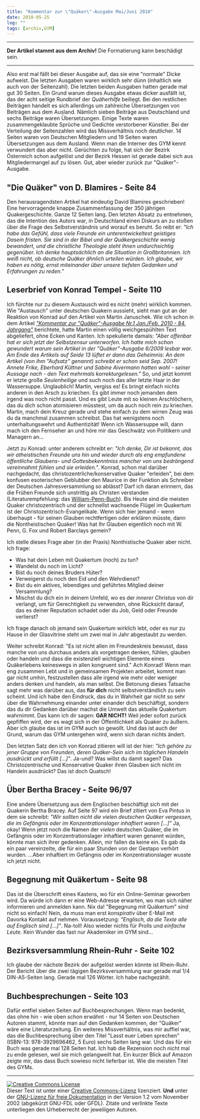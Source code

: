 ```yaml
---
title: "Kommentar zur \"Quäker\"-Ausgabe Mai/Juni 2010"
date: 2010-05-25
log: ""
tags: [archiv,GYM]
---
```

<hr><b>Der Artikel stammt aus dem Archiv!</b> Die Formatierung kann beschädigt sein.<hr>

Also erst mal fällt bei dieser Ausgabe auf, das sie eine "normale" Dicke aufweist. Die letzten Ausgaben waren wirklich sehr dünn (inhaltlich wie auch von der Seitenzahl). Die letzten beiden Ausgaben hatten gerade mal gut 30 Seiten. Ein Grund warum dieses Ausgabe etwas dicker ausfällt ist, das der acht seitige Rundbrief der <i>Quäherhilfe</i> beiliegt. Bei den restlichen Beiträgen handelt es sich allerdings um zahlreiche Übersetzungen von Beiträgen aus dem Ausland. Nämlich sieben Beiträge aus Deutschland und sechs Beiträge waren Übersetzungen. Einige Texte waren zusammengeklaubte Sprüche und Gedichte verstorbener Künstler. Bei der Verteilung der Seitenzahlen wird das Missverhältnis noch deutlicher. 14 Seiten waren von Deutschen Mitgliedern und 19 Seiten waren Übersetzungen aus dem Ausland. Wenn man die Interner des GYM kennt verwundert das aber nicht. Gerüchten zu folge, hat sich der Bezirk Österreich schon aufgelöst und der Bezirk Hessen ist gerade dabei sich aus Mitgliedermangel auf zu lösen. Gut, aber wieder zurück zur "Quäker"-Ausgabe.


<h2>"Die Quäker" von D. Blamires - Seite 84</h2>

Den herausragendsten Artikel hat eindeutig David Blamires geschrieben! Eine hervorragende knappe Zusammenfassung der 350 jährigen Quakergeschichte. Ganze 12 Seiten lang. Den letzten Absatz zu entnehmen, das die Intention des Autors war, in Deutschland einen Diskurs an zu stoßen über die Frage des Selbstverständnis und worauf es beruht. So reibt er: <i>"Ich habe das Gefühl, dass viele Freunde ein unterentwickeltest geistiges Dasein fristen. Sie sind in der Bibel und der Quäkergeschichte wenig bewandert, und die christliche Theologie steht ihnen undurchsichtig gegenüber. Ich denke hauptsächlich an die Situation in Großbritannien. Ich weiß nicht, ob deutsche Quäker ähnlich urteilen würden. Ich glaube, wir haben es nötig, ernst miteinander über unsere tiefsten Gedanken und Erfahrungen zu reden."</i> 


<h2>Leserbrief von Konrad Tempel - Seite 110</h2>
<p>Ich fürchte nur zu diesem Austausch wird es nicht (mehr) wirklich kommen. Wie "Austausch" unter deutschen Quakern aussieht, sieht man gut an der Reaktion von Konrad auf den Artikel von Martin Januschek. Wie ich schon in dem  Artikel <a href="http://www.the-independent-friend.de/?q=node/608"><i>"Kommentar zur "Quäker"-Ausgabe Nr.1 Jan./Feb. 2010 - 84. Jahrgang"</i></a> berichtete, hatte Martin einen völlig weichgespühlten Text abgeliefert, ohne Ecken und Kanten. Ich spekulierte damals: <i>"Aber offenbar hat er sich jetzt der Selbstzensur unterworfen. Ich hatte mich schon gewundert warum sein Artikel in der "Quäker"-Ausgabe 6/2009 lesbar war. Am Ende des Artikels auf Seide 13 lüftet er dann das Geheimnis: An dem Artikel (von ihm "Aufsatz" genannt) schreibt er schon seid Sep. 2007! Annete Frike, Eberhard Küttner und Sabine Aivermann hatten wohl - seiner Aussage nach - den Text mehrmals korrekturgelesen."</i> So, und jetzt kommt er letzte große <i>Seulenheilige</i> und such noch das aller letzte Haar in der Wassersuppe. Unglaublich! Martin, vergiss es! Es bringt einfach nichts anderen in den Arsch zu kriechen. Es gibt immer noch jemanden dem irgend was noch nicht passt. Und es gibt Leute mit so kleinen Arschlöchern, das du dich schon atomisieren müsstest, um da auch noch rein zu kriechen. Martin, mach dein Kreuz gerade und stehe einfach zu dem wirren Zeug was du da manchmal zusammen schreibst. Das hat wenigstens noch unterhaltungswehrt und Authentizität! Wenn ich Wassersuppe will, dann mach ich den Fernseher an und höre mir das Geschwätz von Politikern und Managern an...</p>

<p>Jetzt zu Konrad: unter anderem schreibt er: <i>"Ich denke, Dir ist bekannt, das wir atheistischen Freunde uns hin und wieder durch als eng empfundene öffentliche Glaubens- und Gottesbekenntniss mancher von uns bedrängend vereinnahmt fühlen und sie erleiden."</i>. Konrad, schon mal darüber nachgedacht, das christozentrliche/konservative Quaker "erleiden", bei dem konfusen esoterischen Geblubber den Maurice in der Funktion als Schreiber der Deutschen Jahresversammlung so ablässt? Darf ich daran erinnern, das die Frühen Freunde sich unstrittig als Christen verstanden (Literaturempfehlung: das <a href="http://www.the-independent-friend.de/?q=node/550">William-Penn-Buch</a>). Bis Heute sind die meisten Quaker christozentrisch und der schnellst wachsende Flügel im Quakertum ist der Christozentrisch-Evangelikale. Wenn sich hier jemand - wenn überhaupt - für seinen Glauben rechtfertigen oder erklären müsste, dann die Nontheistischen Quaker! Was hat Ihr Glauben eigentlich noch mit W. Penn, G. Fox und Robert Barclays gemein?</p> 

<p>Ich stelle dieses Frage aber (in der Praxis) Nonthistische Quaker aber nicht. Ich frage: 
<ul>
<li>Was hat dein Leben mit Quakertum (noch) zu tun?</li>
<li>Wandelst du noch im Licht?</li>
<li>Bist du noch deines Bruders Hüter?</li>
<li>Verweigerst du noch den Eid und den Wehrdienst?</li>
<li>Bist du ein aktives, lebendiges und geführtes Mitglied deiner Versammlung?</li>
<li>Mischst du dich ein in deinem Umfeld, wo es der <i>innerer Christus</i> von dir verlangt, um für Gerechtigkeit zu verwenden, ohne Rücksicht darauf, das es deiner Reputation schadet oder du Job, Geld oder Freunde verlierst?</li>
</ul>
Ich frage danach ob jemand sein Quakertum wirklich lebt, oder es nur zu Hause in der Glasvitrine steht um zwei mal in Jahr abgestaubt zu werden.</p>

<p>Weiter schreibt Konrad: </i>"Es ist nicht allen im Freundeskreis bewusst, dass manche von uns durchaus anders als vorgetragen denken, fühlen, glauben oder handeln und dass die existenziell wichtigen Elemente eines Quäkerlebens keineswegs in allen kongruent sind."</i> Ach Konrad! Wenn man eng zusammen Lebt und in gemeinsamen Projekten arbeitet, kommt man gar nicht umhin, festzustellen dass alle irgend wie mehr oder weniger anders denken und handeln, als man selbst. Die Betonung dieses Tatsache sagt mehr was darüber aus, das <b>für dich</b> nicht selbstverständlich zu sein scheint. Und ich habe den Eindruck, das du in Wahrheit gar nicht so sehr über die Wahrnehmung einander unter einander dich beschäftigt, sondern das du dir Gedanken darüber machst die Umwelt das aktuelle Quakertum wahrnimmt. Das kann ich dir sagen: <b>GAR NICHT!</b> Weil jeder sofort zurück gepfiffen wird, der es wagt sich in der Öffentlichkeit als Quaker zu äußern. Aber ich glaube das ist im GYM auch so gewollt. Und das ist auch der Grund, warum das GYM untergehen wird, wenn sich daran nichts ändert.</p>

<p>Den letzten Satz den ich von Konrad zitieren will ist der hier: <i>"Ich gehöre zu jener Gruppe von Freunden, deren Quäker-Sein sich im täglichen Handeln ausdrückt und erfüllt [...]"</i>. Ja-und? Was willst du damit sagen? Das Christozentrische und Konservative Quaker ihren Glauben sich nicht im Handeln ausdrückt? Das ist doch Quatsch!</p>

<h2>Über Bertha Bracey - Seite 96/97</h2>
Eine andere Übersetzung aus dem Englischen beschäftigt sich mit der Quakerin Bertha Bracey. Auf Seite 97 wird ein Brief zitiert von Eva Pintus in dem sie schreibt: <i>"Wir sollten nicht die vielen deutschen Quäker vergessen, die im Gefängnis oder im Konzentrationslager inhaftiert waren [...]"</i> Ja, okay! Wenn jetzt noch die Namen der <i>vielen</i> deutschen Quäker, die im Gefängnis oder im Konzentrationslager inhaftiert waren  genannt würden, könnte man sich ihrer gedenken. Allein, mir fallen da keine ein. Es gab da ein paar vereinzelte, die für ein paar Stunden von der Gestapo verhört wurden. ...Aber inhaftiert im Gefängnis oder im Konzentrationslager wusste ich jetzt nicht.


<h2>Begegnung mit Quäkertum - Seite 98</h2>
Das ist die Überschrift eines Kastens, wo für ein Online-Seminar geworben wird. Da würde ich dann er eine Web-Adresse erwarten, wo man sich näher informieren und anmelden kann. Nix da! "Begegnung mit Quäkertum" sind nicht so einfach! Nein, da muss man erst <i>konspirativ</i> über E-Mail mit Davorka Kontakt auf nehmen. Voraussetzung: <i>"Englisch, da die Texte alle auf Englisch sind [...]"</i>. Na-toll! Also wieder nichts für Prolls und <i>einfache Leute</i>. Kein Wunder das fast nur Akademiker im GYM sind...

<h2>Bezirksversammlung Rhein-Ruhr - Seite 102</h2>
Ich glaube der nächste Bezirk der aufgelöst werden könnte ist Rhein-Ruhr. Der Bericht über die zwei tägigen Bezirksversammlung war gerade mal 1/4 DIN-A5-Seiten lang. Gerade mal 126 Wörter. Ich habe nachgezählt.

<h2>Buchbesprechungen - Seite 103</h2>
Dafür entfiel sieben Seiten auf Buchbesprechungen. Wenn man bedenkt, das ohne hin - wie oben schon erwähnt - nur 14 Seiten von Deutschen Autoren stammt, könnte man auf den Gedanken kommen, der "Quäker" wäre eine Literaturzeitung. Ein weiteres Missverhältnis, was mir auffiel war, das die Buchbesprechung über den Titel "Lasst euer Leben sprechen" (ISBN-13: 978-3929696462, 5 Euro) sechs Seiten lang war. Und das für ein Buch was gerade mal 128 Seiten hat. Ich hab die Rezension noch nicht mal zu ende gelesen, weil sie mich gelangweilt hat. Ein kurzer Blick auf Amazon zeigte mir, das dass Buch sowieso nicht lieferbar ist. Wie die meisten Titel des GYMs. 



<hr />
<p><a href="http://creativecommons.org/licenses/by-sa/3.0/de/" rel="license"><img src="http://i.creativecommons.org/l/by-sa/3.0/de/88x31.png" style="border-width: 0pt;" alt="Creative Commons License" /></a><br />
Dieser <span rel="dc:type" href="http://purl.org/dc/dcmitype/Text" xmlns:dc="http://purl.org/dc/elements/1.1/">Text</span> ist unter einer <a href="http://creativecommons.org/licenses/by-sa/3.0/de/" rel="license">Creative Commons-Lizenz</a> lizenziert. <b>Und</b> unter der <a href="http://de.wikipedia.org/wiki/GFDL">GNU-Lizenz f&uuml;r freie Dokumentation</a> in der Version 1.2 vom November 2002 (abgek&uuml;rzt GNU-FDL oder GFDL). Zitate und verlinkte Texte unterliegen den Urheberrecht der jeweiligen Autoren.</p>
